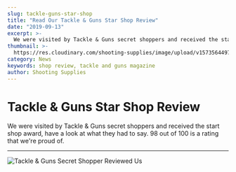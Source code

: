 ```yaml
---
slug: tackle-guns-star-shop
title: "Read Our Tackle & Guns Star Shop Review"
date: "2019-09-13"
excerpt: >-
  We were visited by Tackle & Guns secret shoppers and received the start shop award
thumbnail: >-
  https://res.cloudinary.com/shooting-supplies/image/upload/v1573564497/misc/star-shopper-review.gif
category: News
keywords: shop review, tackle and guns magazine
author: Shooting Supplies
---
```


# **Tackle & Guns Star Shop Review**

We were visited by Tackle & Guns secret shoppers and received the start shop award, have a look at what they had to say. 98 out of 100 is a rating that we're proud of.

****

![Tackle & Guns Secret Shopper Reviewed Us](https://res.cloudinary.com/shooting-supplies/image/upload/v1573564497/misc/star-shopper-review.gif)
